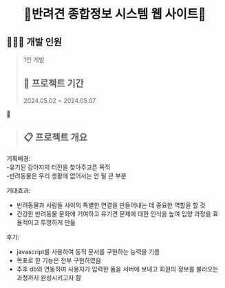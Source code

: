 <h1 align="center"> 🐶반려견 종합정보 시스템 웹 사이트🐶 </h1>

## 👩🏻‍💻 개발 인원
> 1인 개발
>
> ## 🚀 프로젝트 기간
> 2024.05.02 ~ 2024.05.07

🔗 

> ## 📋 프로젝트 개요
기획배경:<br> 
-유기된 강아지의 터전을 찾아주고픈 목적<br>
-반려동물은 우리 생활에 없어서는 안 될 큰 부분<br>

기대효과:<br>
- 반려동물과 사람들 사이의 특별한 연결을 만들어내는 데 중요한 역할을 할 것<br>
- 건강한 반려동물 문화에 기여하고 유기견 문제에 대한 인식을 높여 입양 과정을 효율적이고 투명하게 만듦<br>

후기:<br>
- javascript를 사용하여 동적 문서를 구현하는 능력을 기름<br>
- 목표로 한 기능은 전부 구현하였음<br>
- 추후 db와 연동하여 사용자가 입력한 폼을 서버에 보내고 회원의 정보를 불러오는 과정까지 완성시키고자 함
